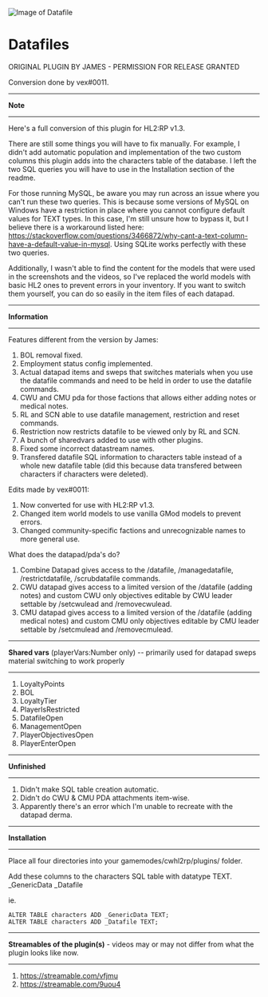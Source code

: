 ![Image of Datafile](https://i.imgur.com/2DnlQyU.png)
# Datafiles
ORIGINAL PLUGIN BY JAMES - PERMISSION FOR RELEASE GRANTED

Conversion done by vex#0011.

_________________________
<b>Note</b>
_________________________

Here's a full conversion of this plugin for HL2:RP v1.3.

There are still some things you will have to fix manually. For example, I didn't add automatic population and implementation of the two custom columns this plugin adds into the characters table of the database. I left the two SQL queries you will have to use in the Installation section of the readme.

For those running MySQL, be aware you may run across an issue where you can't run these two queries. This is because some versions of MySQL on Windows have a restriction in place where you cannot configure default values for TEXT types. In this case, I'm still unsure how to bypass it, but I believe there is a workaround listed here: https://stackoverflow.com/questions/3466872/why-cant-a-text-column-have-a-default-value-in-mysql. Using SQLite works perfectly with these two queries.

Additionally, I wasn't able to find the content for the models that were used in the screenshots and the videos, so I've replaced the world models with basic HL2 ones to prevent errors in your inventory. If you want to switch them yourself, you can do so easily in the item files of each datapad.

_________________________
<b>Information</b>
_________________________

Features different from the version by James:
1. BOL removal fixed.
2. Employment status config implemented.
3. Actual datapad items and sweps that switches materials when you use the datafile commands and need to be held in order to use the datafile commands.
4. CWU and CMU pda for those factions that allows either adding notes or medical notes.
5. RL and SCN able to use datafile management, restriction and reset commands.
6. Restriction now restricts datafile to be viewed only by RL and SCN.
7. A bunch of sharedvars added to use with other plugins.
8. Fixed some incorrect datastream names.
9. Transfered datafile SQL information to characters table instead of a whole new datafile table (did this because data transfered between characters if characters were deleted).

Edits made by vex#0011:
1. Now converted for use with HL2:RP v1.3.
2. Changed item world models to use vanilla GMod models to prevent errors.
3. Changed community-specific factions and unrecognizable names to more general use.

What does the datapad/pda's do?
1. Combine Datapad gives access to the /datafile, /managedatafile, /restrictdatafile, /scrubdatafile commands.
2. CWU datapad gives access to a limited version of the /datafile (adding notes) and custom CWU only objectives editable by CWU leader settable by /setcwulead and /removecwulead.
3. CMU datapad gives access to a limited version of the /datafile (adding medical notes) and custom CMU only objectives editable by CMU leader settable by /setcmulead and /removecmulead.

_________________________
<b>Shared vars</b> (playerVars:Number only) -- primarily used for datapad sweps material switching to work properly
_________________________

1. LoyaltyPoints
2. BOL
3. LoyaltyTier
4. PlayerIsRestricted
5. DatafileOpen
6. ManagementOpen
7. PlayerObjectivesOpen
8. PlayerEnterOpen

_________________________
<b>Unfinished</b>
_________________________

1. Didn't make SQL table creation automatic.
2. Didn't do CWU & CMU PDA attachments item-wise.
3. Apparently there's an error which I'm unable to recreate with the datapad derma.

_________________________
<b>Installation</b>
_________________________

Place all four directories into your gamemodes/cwhl2rp/plugins/ folder.

Add these columns to the characters SQL table with datatype TEXT.
_GenericData
_Datafile

ie.
```
ALTER TABLE characters ADD _GenericData TEXT;
ALTER TABLE characters ADD _Datafile TEXT;
```

_________________________
<b>Streamables of the plugin(s)</b> - videos may or may not differ from what the plugin looks like now.
_________________________

1. https://streamable.com/vfjmu
2. https://streamable.com/9uou4
